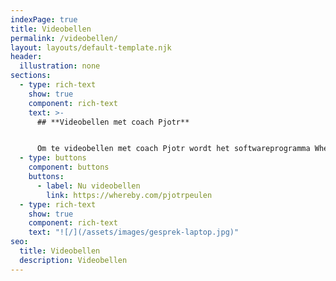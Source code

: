 ```yaml
---
indexPage: true
title: Videobellen
permalink: /videobellen/
layout: layouts/default-template.njk
header:
  illustration: none
sections:
  - type: rich-text
    show: true
    component: rich-text
    text: >-
      ## **Videobellen met coach Pjotr**


      Om te videobellen met coach Pjotr wordt het softwareprogramma Whereby gebruikt. Gebruik onderstaande knop of kopieer en plak deze link in een nieuw tabblad: <https://whereby.com/pjotrpeulen>
  - type: buttons
    component: buttons
    buttons:
      - label: Nu videobellen
        link: https://whereby.com/pjotrpeulen
  - type: rich-text
    show: true
    component: rich-text
    text: "![/](/assets/images/gesprek-laptop.jpg)"
seo:
  title: Videobellen
  description: Videobellen
---
```

